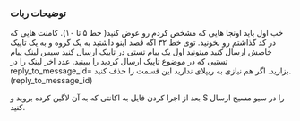 ### توضیحات ربات
خب اول باید اونجا هایی که مشخص کردم رو عوض کنید( خط ۵ تا ۱۰). 
کامنت هایی که در کد گذاشتم رو بخونید. توی خط ۳۲ اگه قصد اینو داشتید به یک گروه و به یک تاپیک خاصش ارسال کنید میتونید اول یک پیام تستی در تاپیک ارسال کنید
سپس لینک پیام تستیی که در موضوع تاپیک ارسال کردید را ببینید. عدد اخر لینک را در reply_to_message_id= بزارید. اگر هم نیازی به ریپلای ندارید این قسمت را حذف کنید.(reply_to_message_id)

بعد از اجرا کردن فایل به اکانتی که به آن لاگین کرده بروید و S را در سیو مسیج ارسال کنید.
